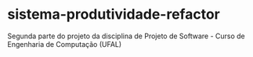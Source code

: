# sistema-produtividade-refactor
Segunda parte do projeto da disciplina de Projeto de Software - Curso de Engenharia de Computação (UFAL)

